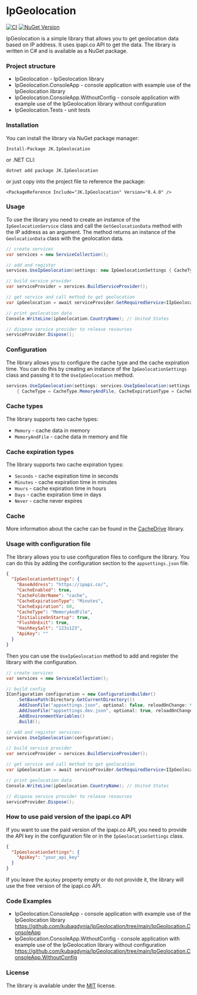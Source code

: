 # IpGeolocation

[![CI](https://img.shields.io/github/actions/workflow/status/kubagdynia/IpGeolocation/dotnet.yml?branch=main)](https://github.com/kubagdynia/IpGeolocation/actions?query=branch%3Amain) [![NuGet Version](https://img.shields.io/nuget/v/JK.IpGeolocation.svg?style=flat)](https://www.nuget.org/packages/JK.IpGeolocation/)

IpGeolocation is a simple library that allows you to get geolocation data based on IP address. It uses ipapi.co API to get the data. The library is written in C# and is available as a NuGet package. 


### Project structure

- IpGeolocation - IpGeolocation library
- IpGeolocation.ConsoleApp - console application with example use of the IpGeolocation library
- IpGeolocation.ConsoleApp.WithoutConfig - console application with example use of the IpGeolocation library without configuration
- IpGeolocation.Tests - unit tests

### Installation

You can install the library via NuGet package manager:

```
Install-Package JK.IpGeolocation
```

or .NET CLI:

```
dotnet add package JK.IpGeolocation
```

or just copy into the project file to reference the package:

```
<PackageReference Include="JK.IpGeolocation" Version="0.4.0" />
```

### Usage

To use the library you need to create an instance of the `IpGeolocationService` class and call the `GetGeolocationData` method with the IP address as an argument. The method returns an instance of the `GeolocationData` class with the geolocation data.

```csharp
// create services
var services = new ServiceCollection();

// add and register
services.UseIpGeolocation(settings: new IpGeolocationSettings { CacheType = CacheType.MemoryAndFile });

// build service provider
var serviceProvider = services.BuildServiceProvider();

// get service and call method to get geolocation
var ipGeolocation = await serviceProvider.GetRequiredService<IIpGeolocationService>().GetIpGeolocationAsync("8.8.8.8");

// print geolocation data 
Console.WriteLine(ipGeolocation.CountryName); // United States

// dispose service provider to release resources
serviceProvider.Dispose();
```

### Configuration

The library allows you to configure the cache type and the cache expiration time. You can do this by creating an instance of the `IpGeolocationSettings` class and passing
it to the `UseIpGeolocation` method.

```csharp
services.UseIpGeolocation(settings: services.UseIpGeolocation(settings: new IpGeolocationSettings
    { CacheType = CacheType.MemoryAndFile, CacheExpirationType = CacheExpirationType.Minutes, CacheExpiration = 60 });
```

### Cache types

The library supports two cache types:

- `Memory` - cache data in memory
- `MemoryAndFile` - cache data in memory and file

### Cache expiration types

The library supports two cache expiration types:

- `Seconds` - cache expiration time in seconds
- `Minutes` - cache expiration time in minutes
- `Hours` - cache expiration time in hours
- `Days` - cache expiration time in days
- `Never` - cache never expires

### Cache

More information about the cache can be found in the [CacheDrive](https://github.com/kubagdynia/CacheDrive) library.

### Usage with configuration file

The library allows you to use configuration files to configure the library. You can do this by adding the configuration section to the `appsettings.json` file.

```json
{
  "IpGeolocationSettings": {
    "BaseAddress": "https://ipapi.co/",
    "CacheEnabled": true,
    "CacheFolderName": "cache",
    "CacheExpirationType": "Minutes",
    "CacheExpiration": 60,
    "CacheType": "MemoryAndFile",
    "InitializeOnStartup": true,
    "FlushOnExit": true,
    "HashKeySalt": "123s123",
    "ApiKey": ""
  }
}
```

Then you can use the `UseIpGeolocation` method to add and register the library with the configuration.

```csharp
// create services
var services = new ServiceCollection();

// build config
IConfiguration configuration = new ConfigurationBuilder()
    .SetBasePath(Directory.GetCurrentDirectory())
    .AddJsonFile("appsettings.json", optional: false, reloadOnChange: true)
    .AddJsonFile("appsettings.dev.json", optional: true, reloadOnChange: true)
    .AddEnvironmentVariables()
    .Build();

// add and register services:
services.UseIpGeolocation(configuration);

// build service provider
var serviceProvider = services.BuildServiceProvider();

// get service and call method to get geolocation
var ipGeolocation = await serviceProvider.GetRequiredService<IIpGeolocationService>().GetIpGeolocationAsync("8.8.8.8");

// print geolocation data 
Console.WriteLine(ipGeolocation.CountryName); // United States

// dispose service provider to release resources
serviceProvider.Dispose();
```

### How to use paid version of the ipapi.co API

If you want to use the paid version of the ipapi.co API, you need to provide the API key in the configuration file or in the `IpGeolocationSettings` class.

```json
{
  "IpGeolocationSettings": {
    "ApiKey": "your_api_key"
  }
}
```

If you leave the `ApiKey` property empty or do not provide it, the library will use the free version of the ipapi.co API.

### Code Examples

- IpGeolocation.ConsoleApp - console application with example use of the IpGeolocation library
  https://github.com/kubagdynia/IpGeolocation/tree/main/IpGeolocation.ConsoleApp
- IpGeolocation.ConsoleApp.WithoutConfig - console application with example use of the IpGeolocation library without configuration
  https://github.com/kubagdynia/IpGeolocation/tree/main/IpGeolocation.ConsoleApp.WithoutConfig

### License

The library is available under the [MIT](https://opensource.org/licenses/MIT) license.